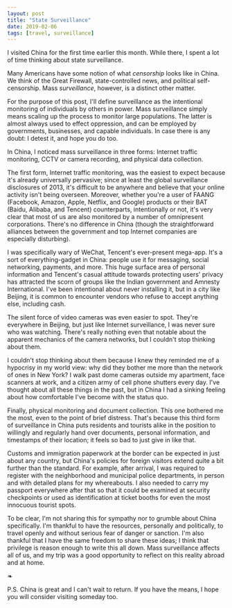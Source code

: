 ```yaml
---
layout: post
title: "State Surveillance"
date: 2019-02-06
tags: [travel, surveillance]
---
```


I visited China for the first time earlier this month. While there, I spent a lot of time thinking about state surveillance.

Many Americans have some notion of what _censorship_ looks like in China. We think of the Great Firewall, state-controlled news, and political self-censorship. Mass _surveillance_, however, is a distinct other matter.

For the purpose of this post, I'll define surveillance as the intentional monitoring of individuals by others in power. Mass surveillance simply means scaling up the process to monitor large populations. The latter is almost always used to effect oppression, and can be employed by governments, businesses, and capable individuals. In case there is any doubt: I detest it, and hope you do too.

In China, I noticed mass surveillance in three forms: Internet traffic monitoring, CCTV or camera recording, and physical data collection.

The first form, Internet traffic monitoring, was the easiest to expect because it's already universally pervasive; since at least the global surveillance disclosures of 2013, it's difficult to be anywhere and believe that your online activity isn't being overseen. Moreover, whether you're a user of FAANG (Facebook, Amazon, Apple, Netflix, and Google) products or their BAT (Baidu, Alibaba, and Tencent) counterparts, intentionally or not, it's very clear that most of us are also monitored by a number of omnipresent corporations. There's no difference in China (though the straightforward alliances between the government and top Internet companies are especially disturbing).

I was specifically wary of WeChat, Tencent's ever-present mega-app. It's a sort of everything-gadget in China: people use it for messaging, social networking, payments, and more. This huge surface area of personal information and Tencent's casual attitude towards protecting users' privacy has attracted the scorn of groups like the Indian government and Amnesty International. I've been intentional about never installing it, but in a city like Beijing, it is common to encounter vendors who refuse to accept anything else, including cash.

The silent force of video cameras was even easier to spot. They're everywhere in Beijing, but just like Internet surveillance, I was never sure who was watching. There's really nothing even that notable about the apparent mechanics of the camera networks, but I couldn't stop thinking about them.

I couldn't stop thinking about them because I knew they reminded me of a hypocrisy in my world view: why did they bother me more than the network of ones in New York? I walk past dome cameras outside my apartment, face scanners at work, and a citizen army of cell phone shutters every day. I've thought about all these things in the past, but in China I had a sinking feeling about how comfortable I've become with the status quo.

Finally, physical monitoring and document collection. This one bothered me the most, even to the point of brief distress. That's because this third form of surveillance in China puts residents and tourists alike in the position to willingly and regularly hand over documents, personal information, and timestamps of their location; it feels so bad to just give in like that.

Customs and immigration paperwork at the border can be expected in just about any country, but China's policies for foreign visitors extend quite a bit further than the standard. For example, after arrival, I was required to register with the neighborhood and municipal police departments, in person and with detailed plans for my whereabouts. I also needed to carry my passport everywhere after that so that it could be examined at security checkpoints or used as identification at ticket booths for even the most innocuous tourist spots.

To be clear, I'm not sharing this for sympathy nor to grumble about China specifically. I'm thankful to have the resources, personally and politically, to travel openly and without serious fear of danger or sanction. I'm also thankful that I have the same freedom to share these ideas; I think that privilege is reason enough to write this all down. Mass surveillance affects all of us, and my trip was a good opportunity to reflect on this reality abroad and at home.

&#10087;

P.S. China is great and I can't wait to return. If you have the means, I hope you will consider visiting someday too.
